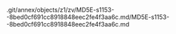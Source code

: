 .git/annex/objects/z1/zv/MD5E-s1153--8bed0cf691cc8918848eec2fe4f3aa6c.md/MD5E-s1153--8bed0cf691cc8918848eec2fe4f3aa6c.md